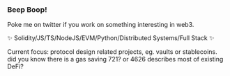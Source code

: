 ### Beep Boop!

Poke me on twitter if you work on something interesting in web3.

✨ Solidity/JS/TS/NodeJS/EVM/Python/Distributed Systems/Full Stack ✨ 

Current focus: protocol design related projects, eg. vaults or stablecoins. did you know there is a gas saving 721? or 4626 describes most of existing DeFi?

<!--
**shortdoom/shortdoom** is a ✨ _special_ ✨ repository because its `README.md` (this file) appears on your GitHub profile.

Here are some ideas to get you started:

- 🔭 I’m currently working on ...
- 🌱 I’m currently learning ...
- 👯 I’m looking to collaborate on ...
- 🤔 I’m looking for help with ...
- 💬 Ask me about ...
- 📫 How to reach me: ...
- 😄 Pronouns: ...
- ⚡ Fun fact: ...
-->
